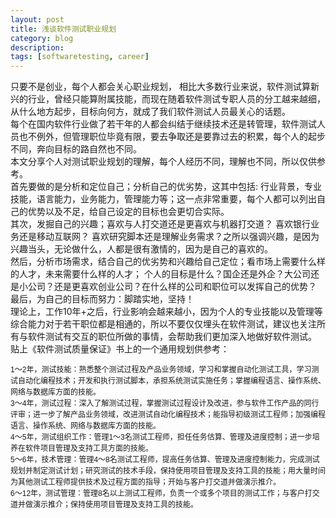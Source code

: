 ```yaml
---
layout: post
title: 浅谈软件测试职业规划
category: blog
description: 
tags: [softwaretesting, career]
---
```

只要不是创业，每个人都会关心职业规划， 相比大多数行业来说，软件测试算新兴的行业，曾经只能算附属技能，而现在随着软件测试专职人员的分工越来越细，从什么地方起步，目标向何方，就成了我们软件测试人员最关心的话题。
<br/>每个在国内软件行业做了若干年的人都会纠结于继续技术还是转管理，软件测试人员也不例外，但管理职位毕竟有限，要去争取还是要靠过去的积累，每个人的起步不同，奔向目标的路自然也不同。
<br/>本文分享个人对测试职业规划的理解，每个人经历不同，理解也不同，所以仅供参考。
<br/>首先要做的是分析和定位自己；分析自己的优劣势，这其中包括: 行业背景，专业技能，语言能力，业务能力，管理能力等；这一点非常重要，每个人都可以列出自己的优势以及不足，给自己设定的目标也会更切合实际。
<br/>其次，发掘自己的兴趣；喜欢与人打交道还是更喜欢与机器打交道？ 喜欢银行业务还是移动互联网？ 喜欢研究脚本还是理解业务需求？之所以强调兴趣，是因为兴趣当头，无论做什么，人都是很有激情的，因为是自己的喜欢的。
<br/>然后，分析市场需求，结合自己的优劣势和兴趣给自己定位；看市场上需要什么样的人才，未来需要什么样的人才； 个人的目标是什么？国企还是外企？大公司还是小公司？还是更喜欢创业公司？在什么样的公司和职位可以发挥自己的优势？
<br/>最后，为自己的目标而努力：脚踏实地，坚持！
<br/>理论上，工作10年+之后，行业影响会越来越小，因为个人的专业技能以及管理等综合能力对于若干职位都是相通的，所以不要仅仅埋头在软件测试，建议也关注所有与软件测试有交互的职位所做的事情，会帮助我们更加深入地做好软件测试。
贴上《软件测试质量保证》书上的一个通用规划供参考：
<p style="margin-top:0px; margin-bottom:0px; font-family:'Heiti SC Light'">
	<span style="font-size:12px"><span style="font-family:Arial">1</span>～<span style="font-family:Arial">2</span>年，测试技能：熟悉整个测试过程及产品业务领域，学习和掌握自动化测试工具，学习测试自动化编程技术；开发和执行测试脚本，承担系统测试实施任务；掌握编程语言、操作系统、网络与数据库方面的技能。</span>
</p>
<p style="margin-top:0px; margin-bottom:0px; font-family:'Heiti SC Light'">
	<span style="font-size:12px"><span style="font-family:Arial">3</span>～<span style="font-family:Arial">4</span>年，测试过程：深入了解测试过程，掌握测试过程设计及改进，参与软件工作产品的同行评审；进一步了解产品业务领域，改进测试自动化编程技术；能指导初级测试工程师；加强编程语言、操作系统、网络与数据库方面的技能。</span>
</p>
<p style="margin-top:0px; margin-bottom:0px; font-family:'Heiti SC Light'">
	<span style="font-size:12px"><span style="font-family:Arial">4</span>～<span style="font-family:Arial">5</span>年，测试组织工作：管理<span style="font-family:Arial">1</span>～<span style="font-family:Arial">3</span>名测试工程师，担任任务估算、管理及进度控制；进一步培养在软件项目管理及支持工具方面的技能。</span>
</p>
<p style="margin-top:0px; margin-bottom:0px; font-family:'Heiti SC Light'">
	<span style="font-size:12px"><span style="font-family:Arial">5</span>～<span style="font-family:Arial">6</span>年，技术管理：管理<span style="font-family:Arial">4</span>～<span style="font-family:Arial">8</span>名测试工程师，提高任务估算、管理及进度控制能力，完成测试规划并制定测试计划；研究测试的技术手段，保持使用项目管理及支持工具的技能；用大量时间为其他测试工程师提供技术及过程方面的指导；开始与客户打交道并做演示推介。</span>
</p>
<p style="margin-top:0px; margin-bottom:0px; font-family:'Heiti SC Light'">
	<span style="font-size:12px"><span style="font-family:Arial">6</span>～<span style="font-family:Arial">12</span>年，测试管理：管理<span style="font-family:Arial">8</span>名以上测试工程师，负责一个或多个项目的测试工作；与客户打交道并做演示推介；保持使用项目管理及支持工具的技能。</span>
</p>

[Angelia]:    http://angeliaw.github.com  "Angelia"